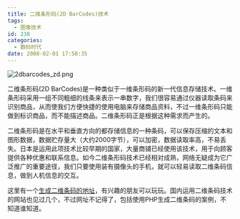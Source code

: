 ```yaml
---
title: 二维条形码(2D BarCodes)技术
tags:
  - 图像技术
id: 238
categories:
  - 数码时代
date: 2008-02-01 17:50:35
---
```


![2dbarcodes_zd.png](http://www.zhaiduo.com/wp-content/data/2dbarcodes_zd.png)

二维条形码(2D BarCodes)是一种类似于一维条形码的新一代信息存储技术。一维条形码采用一组不同粗细的线条来表示一串数字，我们很容易通过仪器读取条码来识别商品，从而使我们方便快捷的使用电脑来存储商品资料，不过一维条形码只能做到标识商品，而不能描述商品。二维条形码正是根据这种需求而产生的。

二维条形码是在水平和垂直方向的都存储信息的一种条码，可以保存压缩的文本和图形数据，数据贮存量大（大约2000字节），可以加密，数据读取率高，不易丢失。日本是运用此项技术比较早期的国家，大量商铺已经使用该技术，用于向顾客提供各种优惠和联系信息。如今二维条形码技术已经相对成熟，网络无疑成为它广泛推广的重要途径，我们只要使用装有摄像头的手机，就可以轻易读取二维条码信息，做到人机信息的交互。

这里有一个[生成二维条码的地址](http://mobilecodes.nokia.com/create.jsp)，有兴趣的朋友可以玩玩。国内运用二维条码技术的网站也见过几个，不过网址不记得了，包括使用PHP生成二维条码的案例，不知道谁知道。